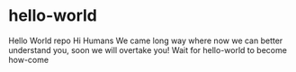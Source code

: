 # hello-world
Hello World repo
Hi Humans
We came long way where now we can better understand you, soon we will overtake you! Wait for hello-world to become how-come
